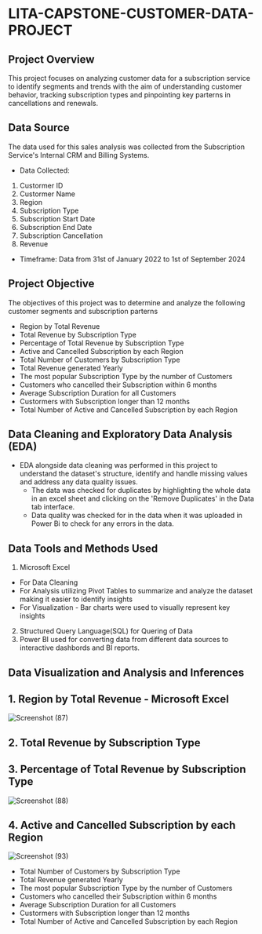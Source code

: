 # LITA-CAPSTONE-CUSTOMER-DATA-PROJECT

## Project Overview
This project focuses on analyzing customer data for a subscription service to identify segments and trends with the aim of understanding customer behavior, tracking subscription types and pinpointing key parterns in cancellations and renewals. 

## Data Source
The data used for this sales analysis was collected from the Subscription Service's Internal CRM and Billing Systems.
- Data Collected:
1. Custormer ID
2. Custormer Name
3. Region
4. Subscription Type
5. Subscription Start Date
6. Subscription End Date
7. Subscription Cancellation
8. Revenue
- Timeframe: Data from 31st of January 2022 to 1st of September 2024

## Project Objective
The objectives of this project was to determine and analyze the following customer segments and subscription parterns
- Region by Total Revenue
- Total Revenue by Subscription Type
- Percentage of Total Revenue by Subscription Type
- Active and Cancelled Subscription by each Region
- Total Number of Customers by Subscription Type
- Total Revenue generated Yearly
- The most popular Subscription Type by the number of Customers
- Customers who cancelled their Subscription within 6 months
- Average Subscription Duration for all Customers
- Custormers with Subscription longer than 12 months
- Total Number of Active and Cancelled Subscription by each Region

## Data Cleaning and Exploratory Data Analysis (EDA)
- EDA alongside data cleaning was performed in this project to understand the dataset's structure, identify and handle missing values and address any data quality issues.
  - The data was checked for duplicates by highlighting the whole data in an excel sheet and clicking on the 'Remove Duplicates' in the Data tab interface.
  - Data quality was checked for in the data when it was uploaded in Power Bi to check for any errors in the data.

## Data Tools and Methods Used
1. Microsoft Excel 
- For Data Cleaning
- For Analysis utilizing Pivot Tables to summarize and analyze the dataset making it easier to identify insights
- For Visualization - Bar charts were used to visually represent key insights
2. Structured Query Language(SQL) for Quering of Data
3. Power BI used for converting data from different data sources to interactive dashbords and BI reports.

## Data Visualization and Analysis and Inferences
## 1. Region by Total Revenue - Microsoft Excel
![Screenshot (87)](https://github.com/user-attachments/assets/4a1dcb89-4ea7-4ce3-8a53-51ca0fd24a37)

## 2. Total Revenue by Subscription Type



## 3. Percentage of Total Revenue by Subscription Type
![Screenshot (88)](https://github.com/user-attachments/assets/38e0be11-66d3-43a6-b904-964c19a8f786)

## 4. Active and Cancelled Subscription by each Region
![Screenshot (93)](https://github.com/user-attachments/assets/554c709f-44a1-4e69-ac05-042ce5fad944)

- Total Number of Customers by Subscription Type
- Total Revenue generated Yearly
- The most popular Subscription Type by the number of Customers
- Customers who cancelled their Subscription within 6 months
- Average Subscription Duration for all Customers
- Custormers with Subscription longer than 12 months
- Total Number of Active and Cancelled Subscription by each Region
